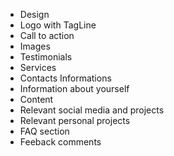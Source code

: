 - Design
- Logo with TagLine
- Call to action
- Images
- Testimonials
- Services
- Contacts Informations
- Information about yourself
- Content
- Relevant social media and projects
- Relevant personal projects
- FAQ section
- Feeback comments
